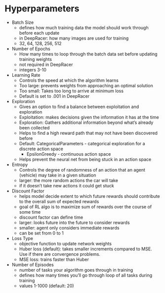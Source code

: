 # Hyperparameters
- Batch Size
    - defines how much training data the model should work through before each update
    - in DeepRacer: how many images are used for training
    - 32, 64, 128, 256, 512
- Number of Epochs
    - How many times to loop through the batch data set before updating training weights
    - not required in DeepRacer
    - integers 3-10
- Learning Rate
    - Controls the speed at which the algorithm learns
    - Too large: prevents weights from approaching an optimal solution
    - Too small: Takes too long to arrive at minimum loss
    - Default is set to .001 in DeepRacer
- Exploration
    - Gives an option to find a balance between exploitation and exploration
    - Exploitation: makes decisions given the information it has at the time
    - Exploration: Gathers additional information beyond what’s already been collected
    - Helps to find a high reward path that may not have been discovered before
    - Default: CategoricalParameters - categorical exploration for a discrete action space
        - EpsilonGreedy - continuous action space
    - Helps prevent the neural net from being stuck in an action space
- Entropy
    - Controls the degree of randomness of an action that an agent (vehicle) may take in a given situation
    - larger: the more random actions the car will take
    - if it doesn’t take new actions it could get stuck
- Discount Factor
    - helps model decide extent to which future rewards should contribute to the overall sum of expected rewards
    - goal of RL algo is to maximize sum of rewards over the course of some time
    - discount factor can define time
    - larger: looks future into the future to consider rewards
    - smaller: agent only considers immediate rewards
    - can be set from 0 to 1
- Loss Type
    - objective function to update network weights
    - Huber loss (default): takes smaller increments compared to MSE. Use if there are convergence problems.
    - MSE loss: trains faster than Huber
- Number of Episodes
    - number of tasks your algorithm goes through in training
    - defines how many times you’ll go through loop of all tasks during training
    - values 1-1000 (default: 20)
